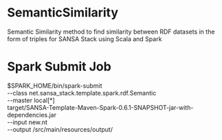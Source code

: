 # SemanticSimilarity
Semantic Similarity method to find similarity between RDF datasets in the form of triples for SANSA Stack using Scala and Spark

# Spark Submit Job
$SPARK_HOME/bin/spark-submit \
--class net.sansa_stack.template.spark.rdf.Semantic \
--master local[*] \
target/SANSA-Template-Maven-Spark-0.6.1-SNAPSHOT-jar-with-dependencies.jar \
--input new.nt \
--output /src/main/resources/output/
